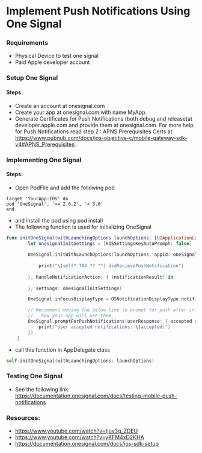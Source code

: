 # Implement Push Notifications Using One Signal

### Requirements
* Physical Device to test one signal
* Paid Apple developer account

### Setup One Signal
#### Steps:
   * Create an account at onesignal.com
   * Create your app at onesignal.com with name MyApp.
   * Generate Certificates for Push Notifications (both debug and release)at developer.apple.com and provide them at onesignal.com. For more help for Push Notifications read step 2 : APNS Prerequisites Certs at https://www.pubnub.com/docs/ios-objective-c/mobile-gateway-sdk-v4#APNS_Prerequisites.

### Implementing One Signal
#### Steps:
* Open PodFile and add the following pod 
```
target 'YourApp-IOS' do
pod 'OneSignal', '>= 2.6.2', '< 3.0'
end
```
* and install the pod using pod install
* The following function is used for initializing OneSignal
```swift
func initOneSignal(withLaunchingOptions launchOptions: [UIApplicationLaunchOptionsKey : Any]? = nil ){
        let onesignalInitSettings = [kOSSettingsKeyAutoPrompt: false]
        
        OneSignal.initWithLaunchOptions(launchOptions, appId: oneSignalAppId , handleNotificationReceived: { [weak self] (notification) in
            
            print("\(self?.TAG ?? "") didRecievePushNotification")
            
        }, handleNotificationAction: { (notificationResult) in
            
        }, settings: onesignalInitSettings)

        OneSignal.inFocusDisplayType = OSNotificationDisplayType.notification;

        // Recommend moving the below line to prompt for push after informing the user about
        //   how your app will use them.
        OneSignal.promptForPushNotifications(userResponse: { accepted in
            print("User accepted notifications: \(accepted)")
        })
    }
```
* call this function in AppDelegate class
```swift
self.initOneSignal(withLaunchingOptions: launchOptions)
```

### Testing One Signal
* See the following link: https://documentation.onesignal.com/docs/testing-mobile-push-notifications


### Resources:
* https://www.youtube.com/watch?v=tjuv3g_ZDEU
* https://www.youtube.com/watch?v=yKFM4xD2KHA
* https://documentation.onesignal.com/docs/ios-sdk-setup